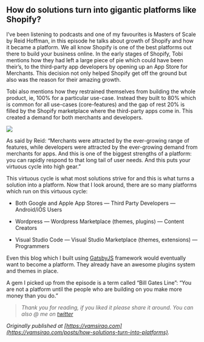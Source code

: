 ## How do solutions turn into gigantic platforms like Shopify?


I’ve been listening to podcasts and one of my favourites is Masters of Scale by Reid Hoffman, in this episode he talks about growth of Shopify and how it became a platform. We all know Shopify is one of the best platforms out there to build your business online. In the early stages of Shopify, Tobi mentions how they had left a large piece of pie which could have been their’s, to the third-party app developers by opening up an App Store for Merchants. This decision not only helped Shopify get off the ground but also was the reason for their amazing growth.

Tobi also mentions how they restrained themselves from building the whole product, ie, 100% for a particular use-case. Instead they built to 80% which is common for all use-cases (core-features) and the gap of rest 20% is filled by the Shopify marketplace where the third-party apps come in. This created a demand for both merchants and developers.

![](https://cdn.hashnode.com/res/hashnode/image-dev/upload/v1626953378175/Eu2uAjZXA.jpeg)

As said by Reid: “Merchants were attracted by the ever-growing range of features, while developers were attracted by the ever-growing demand from merchants for apps. And this is one of the biggest strengths of a platform: you can rapidly respond to that long tail of user needs. And this puts your virtuous cycle into high gear.”

This virtuous cycle is what most solutions strive for and this is what turns a solution into a platform. Now that I look around, there are so many platforms which run on this virtuous cycle:

* Both Google and Apple App Stores — Third Party Developers — Android/iOS Users

* Wordpress — Wordpress Marketplace (themes, plugins) — Content Creators

* Visual Studio Code — Visual Studio Marketplace (themes, extensions) — Programmers

Even this blog which I built using [GatsbyJS](https://gatsbyjs.com) framework would eventually want to become a platform. They already have an awesome plugins system and themes in place.

A gem I picked up from the episode is a term called “Bill Gates Line”: “You are not a platform until the people who are building on you make more money than you do.”
> *Thank you for reading, if you liked it please share it around. You can also @ me on [twitter](https://twitter.com/VamsiRao7)*

*Originally published at [https://vamsirao.com](https://vamsirao.com/posts/how-solutions-turn-into-platforms).*